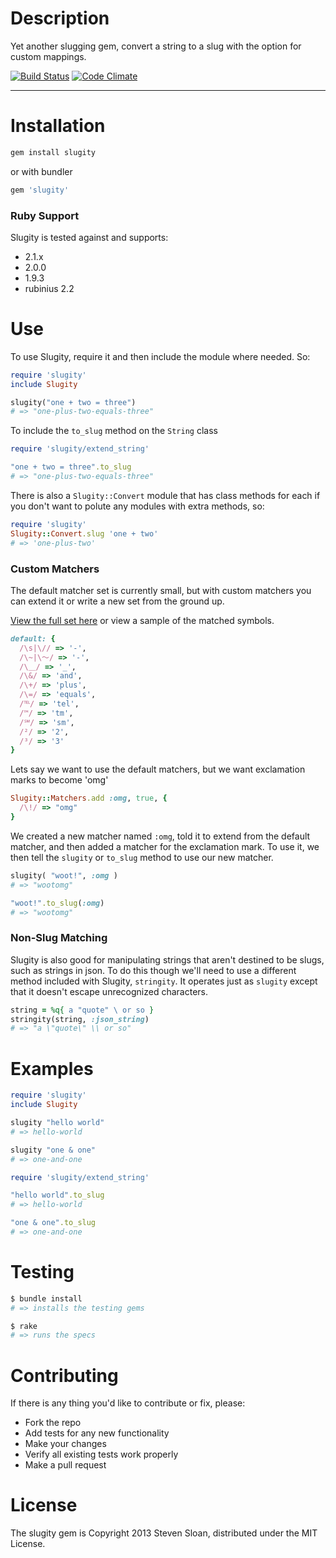 Description
===========

Yet another slugging gem, convert a string to a slug with the option for custom mappings.

[![Build Status](https://travis-ci.org/stevenosloan/slugity.png)](https://travis-ci.org/stevenosloan/slugity) [![Code Climate](https://codeclimate.com/github/stevenosloan/slugity.png)](https://codeclimate.com/github/stevenosloan/slugity)

---

Installation
============

```bash
gem install slugity
```

or with bundler

```ruby
gem 'slugity'
```

### Ruby Support

Slugity is tested against and supports:

- 2.1.x
- 2.0.0
- 1.9.3
- rubinius 2.2

Use
===

To use Slugity, require it and then include the module where needed. So:

```ruby
require 'slugity'
include Slugity

slugity("one + two = three")
# => "one-plus-two-equals-three"
```

To include the `to_slug` method on the `String` class

```ruby
require 'slugity/extend_string'

"one + two = three".to_slug
# => "one-plus-two-equals-three"
```

There is also a `Slugity::Convert` module that has class methods for each if you don't want to polute any modules with extra methods, so:
```ruby
require 'slugity'
Slugity::Convert.slug 'one + two'
# => 'one-plus-two'
```

### Custom Matchers

The default matcher set is currently small, but with custom matchers you can extend it or write a new set from the ground up.

[View the full set here](lib/slugity/matchers/default.rb) or view a sample of the matched symbols.

```ruby
default: {
  /\s|\// => '-',
  /\~|\～/ => '-',
  /\＿/ => '_',
  /\&/ => 'and',
  /\+/ => 'plus',
  /\=/ => 'equals',
  /℡/ => 'tel',
  /™/ => 'tm',
  /℠/ => 'sm',
  /²/ => '2',
  /³/ => '3'
}
```

Lets say we want to use the default matchers, but we want exclamation marks to become 'omg'

```ruby
Slugity::Matchers.add :omg, true, {
  /\!/ => "omg"
}
```
We created a new matcher named `:omg`, told it to extend from the default matcher, and then added a matcher for the exclamation mark. To use it, we then tell the `slugity` or `to_slug` method to use our new matcher.

```ruby
slugity( "woot!", :omg )
# => "wootomg"

"woot!".to_slug(:omg)
# => "wootomg"
```

### Non-Slug Matching

Slugity is also good for manipulating strings that aren't destined to be slugs, such as strings in json. To do this though we'll need to use a different method included with Slugity, `stringity`. It operates just as `slugity` except that it doesn't escape unrecognized characters.

```ruby
string = %q{ a "quote" \ or so }
stringity(string, :json_string)
# => "a \"quote\" \\ or so"
```

Examples
========

```ruby
require 'slugity'
include Slugity

slugity "hello world"
# => hello-world

slugity "one & one"
# => one-and-one
```

```ruby
require 'slugity/extend_string'

"hello world".to_slug
# => hello-world

"one & one".to_slug
# => one-and-one
```

Testing
=======

```bash
$ bundle install
# => installs the testing gems

$ rake
# => runs the specs
```


Contributing
============

If there is any thing you'd like to contribute or fix, please:

- Fork the repo
- Add tests for any new functionality
- Make your changes
- Verify all existing tests work properly
- Make a pull request

License
=======
The slugity gem is Copyright 2013 Steven Sloan, distributed under the MIT License.
